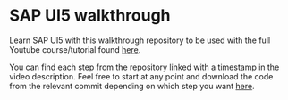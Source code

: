 # SAP UI5 walkthrough

Learn SAP UI5 with this walkthrough repository to be used with the full Youtube course/tutorial found [here](https://youtu.be/mmSB85rWQ3w).

You can find each step from the repository linked with a timestamp in the video description. Feel free to start at any point and download the code from the relevant commit depending on which step you want [here](https://github.com/brandoncaulfield/sap-ui5-walkthrough/commits/main).
